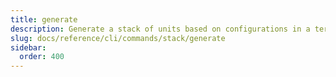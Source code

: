 ```yaml
---
title: generate
description: Generate a stack of units based on configurations in a terragrunt.stack.hcl file.
slug: docs/reference/cli/commands/stack/generate
sidebar:
  order: 400
---
```


<!-- This page is intentionally empty. Commands are defined in `src/pages/docs/reference/cli/commands/[...slug.astro] -->
<!-- This file is a placeholder to ensure that other pages see commands in their sidebars, and so that the data is accessible in the docs collection. -->

